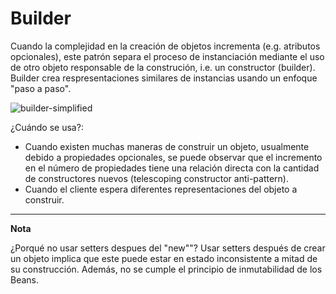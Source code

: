 # Builder
Cuando la complejidad en la creación de objetos incrementa (e.g. atributos opcionales), este patrón separa el proceso de instanciación mediante el uso de otro objeto responsable de la construción, i.e. un constructor (builder).
Builder crea respresentaciones similares de instancias usando un enfoque "paso a paso".

![builder-simplified](http://www.plantuml.com/plantuml/proxy?cache=no&src=https://raw.githubusercontent.com/paguerre3/creational-patterns/main/cp-samples/src/cp/samples/builder/_builder-simplified-diagram.iuml)

¿Cuándo se usa?:
* Cuando existen muchas maneras de construir un objeto, usualmente debido a propiedades opcionales, se puede observar que el incremento en el número de propiedades tiene una relación directa con la cantidad de constructores nuevos (telescoping constructor anti-pattern).
* Cuando el cliente espera diferentes representaciones del objeto a construir.

---
**Nota**

¿Porqué no usar setters despues del "new""?
Usar setters después de crear un objeto implica que este puede estar en estado inconsistente a mitad de su construcción.
Además, no se cumple el principio de inmutabilidad de los Beans.
